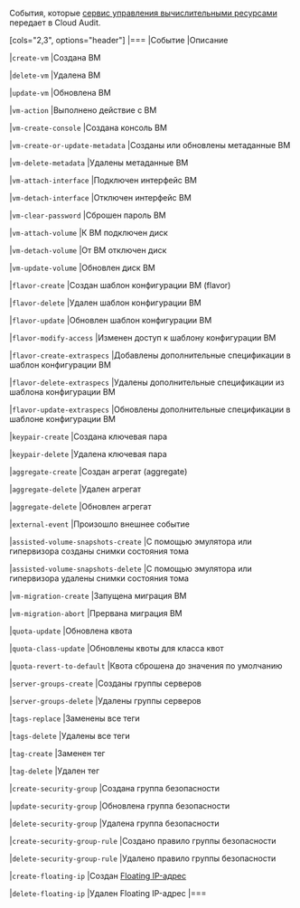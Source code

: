 События, которые [сервис управления вычислительными ресурсами](/ru/computing/iaas/service-management/vm) передает в Cloud Audit.

[cols="2,3", options="header"]
|===
|Событие
|Описание

|`create-vm`
|Создана ВМ

|`delete-vm`
|Удалена ВМ

|`update-vm`
|Обновлена ВМ

|`vm-action`
|Выполнено действие с ВМ

|`vm-create-console`
|Создана консоль ВМ

|`vm-create-or-update-metadata`
|Созданы или обновлены метаданные ВМ

|`vm-delete-metadata`
|Удалены метаданные ВМ

|`vm-attach-interface`
|Подключен интерфейс ВМ

|`vm-detach-interface`
|Отключен интерфейс ВМ

|`vm-clear-password`
|Сброшен пароль ВМ

|`vm-attach-volume`
|К ВМ подключен диск

|`vm-detach-volume`
|От ВМ отключен диск

|`vm-update-volume`
|Обновлен диск ВМ

|`flavor-create`
|Создан шаблон конфигурации ВМ (flavor)

|`flavor-delete`
|Удален шаблон конфигурации ВМ

|`flavor-update`
|Обновлен шаблон конфигурации ВМ

|`flavor-modify-access`
|Изменен доступ к шаблону конфигурации ВМ

|`flavor-create-extraspecs`
|Добавлены дополнительные спецификации в шаблон конфигурации ВМ

|`flavor-delete-extraspecs`
|Удалены дополнительные спецификации из шаблона конфигурации ВМ

|`flavor-update-extraspecs`
|Обновлены дополнительные спецификации в шаблоне конфигурации ВМ

|`keypair-create`
|Создана ключевая пара

|`keypair-delete`
|Удалена ключевая пара

|`aggregate-create`
|Создан агрегат (aggregate)

|`aggregate-delete`
|Удален агрегат

|`aggregate-delete`
|Обновлен агрегат

|`external-event`
|Произошло внешнее событие

|`assisted-volume-snapshots-create`
|С помощью эмулятора или гипервизора созданы снимки состояния тома

|`assisted-volume-snapshots-delete`
|С помощью эмулятора или гипервизора удалены снимки состояния тома

|`vm-migration-create`
|Запущена миграция ВМ

|`vm-migration-abort`
|Прервана миграция ВМ

|`quota-update`
|Обновлена квота

|`quota-class-update`
|Обновлены квоты для класса квот

|`quota-revert-to-default`
|Квота сброшена до значения по умолчанию

|`server-groups-create`
|Созданы группы серверов

|`server-groups-delete`
|Удалены группы серверов

|`tags-replace`
|Заменены все теги

|`tags-delete`
|Удалены все теги

|`tag-create`
|Заменен тег

|`tag-delete`
|Удален тег

|`create-security-group`
|Создана группа безопасности

|`update-security-group`
|Обновлена группа безопасности

|`delete-security-group`
|Удалена группа безопасности

|`create-security-group-rule`
|Создано правило группы безопасности

|`delete-security-group-rule`
|Удалено правило группы безопасности

|`create-floating-ip`
|Создан [Floating IP-адрес](/ru/networks/vnet/concepts/ips-and-inet#plavayushchiy_ip_adres)

|`delete-floating-ip`
|Удален Floating IP-адрес
|===
